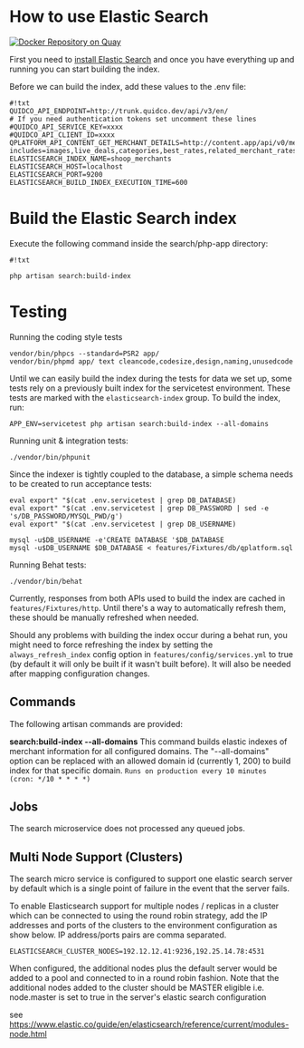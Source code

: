 
# How to use Elastic Search #

[![Docker Repository on Quay](https://quay.io/repository/maplesyrupgroup/search/status?token=621108c3-7e98-4f69-af1f-a34dd1de8704 "Docker Repository on Quay")](https://quay.io/repository/maplesyrupgroup/search)

First you need to [install Elastic Search](https://quidco.atlassian.net/wiki/display/QPLAT/Elastic+Search+Installation) and once you have everything up and running you can start building the index.

Before we can build the index, add these values to the .env file:

```
#!txt
QUIDCO_API_ENDPOINT=http://trunk.quidco.dev/api/v3/en/
# If you need authentication tokens set uncomment these lines
#QUIDCO_API_SERVICE_KEY=xxxx
#QUIDCO_API_CLIENT_ID=xxxx
QPLATFORM_API_CONTENT_GET_MERCHANT_DETAILS=http://content.app/api/v0/merchants?includes=images,live_deals,categories,best_rates,related_merchant_rates,statistics&status=active
ELASTICSEARCH_INDEX_NAME=shoop_merchants
ELASTICSEARCH_HOST=localhost
ELASTICSEARCH_PORT=9200
ELASTICSEARCH_BUILD_INDEX_EXECUTION_TIME=600

```

# Build the Elastic Search index #

Execute the following command inside the search/php-app directory:

```
#!txt

php artisan search:build-index

```


# Testing

Running the coding style tests

```
vendor/bin/phpcs --standard=PSR2 app/
vendor/bin/phpmd app/ text cleancode,codesize,design,naming,unusedcode
```

Until we can easily build the index during the tests for data we set up, some tests rely on a previously built index
for the servicetest environment. These tests are marked with the `elasticsearch-index` group. To build the index, run:

```
APP_ENV=servicetest php artisan search:build-index --all-domains
```

Running unit & integration tests:

```
./vendor/bin/phpunit
```

Since the indexer is tightly coupled to the database, a simple schema needs to be created to run acceptance tests:

```
eval export" "$(cat .env.servicetest | grep DB_DATABASE)
eval export" "$(cat .env.servicetest | grep DB_PASSWORD | sed -e 's/DB_PASSWORD/MYSQL_PWD/g')
eval export" "$(cat .env.servicetest | grep DB_USERNAME)

mysql -u$DB_USERNAME -e'CREATE DATABASE '$DB_DATABASE
mysql -u$DB_USERNAME $DB_DATABASE < features/Fixtures/db/qplatform.sql
```

Running Behat tests:

```
./vendor/bin/behat
```

Currently, responses from both APIs used to build the index are cached in `features/Fixtures/http`.
Until there's a way to automatically refresh them, these should be manually refreshed when needed.

Should any problems with building the index occur during a behat run, you might need to force refreshing
the index by setting the `always_refresh_index` config option in `features/config/services.yml` to true
(by default it will only be built if it wasn't built before). It will also be needed after mapping configuration
changes.

## Commands ##

The following artisan commands are provided:

**search:build-index --all-domains**
This command builds elastic indexes of merchant information for all configured domains. The "--all-domains" option can
be replaced with an allowed domain id (currently 1, 200) to build index for that specific domain.
`Runs on production every 10 minutes (cron: */10 * * * *)`

## Jobs ##

The search microservice does not processed any queued jobs.


## Multi Node Support (Clusters) ##
The search micro service is configured to support one elastic search server by default which is a single point of failure in the
event that the server fails.

To enable Elasticsearch support for multiple nodes / replicas in a cluster which can be connected to using the round robin strategy,
add the IP addresses and ports of the clusters to the environment configuration as show below. IP address/ports pairs are comma separated.

```
ELASTICSEARCH_CLUSTER_NODES=192.12.12.41:9236,192.25.14.78:4531
```

When configured, the additional nodes plus the default server would be added to a pool and connected to in a round robin fashion.
Note that the additional nodes added to the cluster should be MASTER eligible i.e. node.master is set to true in the server's elastic search configuration

see https://www.elastic.co/guide/en/elasticsearch/reference/current/modules-node.html